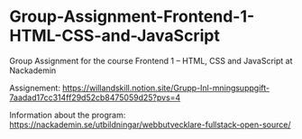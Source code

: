 # Group-Assignment-Frontend-1-HTML-CSS-and-JavaScript
Group Assignment for the course Frontend 1 – HTML, CSS and JavaScript at Nackademin

Assignement: 
https://willandskill.notion.site/Grupp-Inl-mningsuppgift-7aadad17cc314ff29d52cb8475059d25?pvs=4

Information about the program: https://nackademin.se/utbildningar/webbutvecklare-fullstack-open-source/
